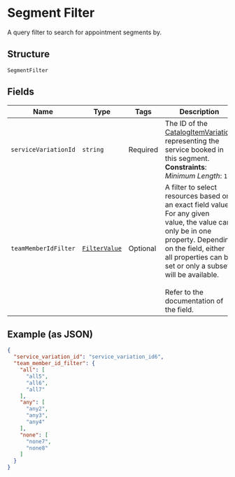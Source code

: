 
# Segment Filter

A query filter to search for appointment segments by.

## Structure

`SegmentFilter`

## Fields

| Name | Type | Tags | Description |
|  --- | --- | --- | --- |
| `serviceVariationId` | `string` | Required | The ID of the [CatalogItemVariation](#type-CatalogItemVariation) representing the service booked in this segment.<br>**Constraints**: *Minimum Length*: `1` |
| `teamMemberIdFilter` | [`FilterValue`](/doc/models/filter-value.md) | Optional | A filter to select resources based on an exact field value. For any given<br>value, the value can only be in one property. Depending on the field, either<br>all properties can be set or only a subset will be available.<br><br>Refer to the documentation of the field. |

## Example (as JSON)

```json
{
  "service_variation_id": "service_variation_id6",
  "team_member_id_filter": {
    "all": [
      "all5",
      "all6",
      "all7"
    ],
    "any": [
      "any2",
      "any3",
      "any4"
    ],
    "none": [
      "none7",
      "none8"
    ]
  }
}
```

